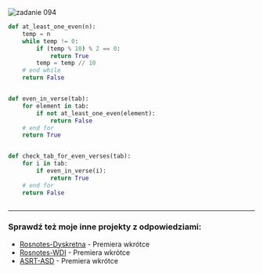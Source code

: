 <picture>
  <source srcset="../../srt/zbior_zadan/094.png" media="(prefers-color-scheme: light)">
  <source srcset="../../srt/zbior_zadan/black_094.png" media="(prefers-color-scheme: dark)">
  <img src="../../srt/zbior_zadan/black_094.png" alt="zadanie 094">
</picture>

```python
def at_least_one_even(n):
    temp = n
    while temp != 0:
        if (temp % 10) % 2 == 0:
            return True
        temp = temp // 10
    # end while
    return False


def even_in_verse(tab):
    for element in tab:
        if not at_least_one_even(element):
            return False
    # end for
    return True


def check_tab_for_even_verses(tab):
    for i in tab:
        if even_in_verse(i):
            return True
    # end for
    return False



```

---
### Sprawdź też moje inne projekty z odpowiedziami:
- [Rosnotes-Dyskretna](https://github.com/kamilGie/Rosnotes-Dyskretna) - Premiera wkrótce
- [Rosnotes-WDI](https://github.com/kamilGie/Rosnotes-WDI) - Premiera wkrótce
- [ASRT-ASD](https://github.com/kamilGie/Rosnotes-Dyskretna) - Premiera wkrótce
